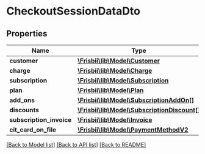 # CheckoutSessionDataDto

## Properties
Name | Type | Description | Notes
------------ | ------------- | ------------- | -------------
**customer** | [**\Frisbii\lib\Model\Customer**](Customer.md) |  | [optional] 
**charge** | [**\Frisbii\lib\Model\Charge**](Charge.md) |  | [optional] 
**subscription** | [**\Frisbii\lib\Model\Subscription**](Subscription.md) |  | [optional] 
**plan** | [**\Frisbii\lib\Model\Plan**](Plan.md) |  | [optional] 
**add_ons** | [**\Frisbii\lib\Model\SubscriptionAddOn[]**](SubscriptionAddOn.md) |  | [optional] 
**discounts** | [**\Frisbii\lib\Model\SubscriptionDiscount[]**](SubscriptionDiscount.md) |  | [optional] 
**subscription_invoice** | [**\Frisbii\lib\Model\Invoice**](Invoice.md) |  | [optional] 
**cit_card_on_file** | [**\Frisbii\lib\Model\PaymentMethodV2**](PaymentMethodV2.md) |  | [optional] 

[[Back to Model list]](../../README.md#documentation-for-models) [[Back to API list]](../../README.md#documentation-for-api-endpoints) [[Back to README]](../../README.md)

